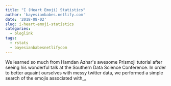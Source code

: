 ```yaml
---
title: "I (Heart Emoji) Statistics"
author: 'bayesianbabes.netlify.com'
date: '2018-08-02'
slug: i-heart-emoji-statistics
categories:
  - bloglink
tags:
  - rstats
  - bayesianbabesnetlifycom
---
```


We learned so much from Hamdan Azhar's awesome Prismoji tutorial after seeing his wonderful talk at the Southern Data Science Conference. In order to better aquaint ourselves with messy twitter data, we performed a simple search of the emojis associated with[... <i class="fas fa-external-link-alt"></i>](https://bayesianbabes.netlify.com/post/i-heart-emoji-statistics/)

